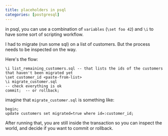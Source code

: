 ```yaml
---
title: placeholders in psql
categories: [postgresql]
---
```


in psql, you can use a combination of `variables` (`\set foo 42`) and `\i` to have some sort of scripting workflow.

I had to migrate (run some sql) on a list of customers. But the process needs to be inspected on the way.

Here's the flow:
```
\i list_remaining_customers.sql -- that lists the ids of the customers that haven't been migrated yet
\set customer_id <paste-from-list>
\i migrate_customer.sql
-- check everything is ok
commit;  -- or rollback;
```

imagine that `migrate_customer.sql` is something like:
```
begin;
update customers set migrated=true where id=:customer_id;
```

After running that, you are still inside the transaction so you can
inspect the world, and decide if you want to commit or rollback.
